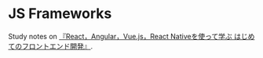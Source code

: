 # JS Frameworks

Study notes on [『React，Angular，Vue.js，React Nativeを使って学ぶ はじめてのフロントエンド開発』](http://gihyo.jp/book/2018/978-4-7741-9706-7).
